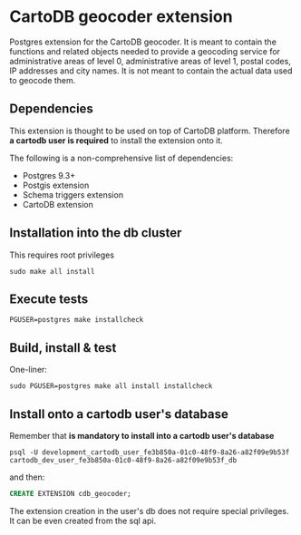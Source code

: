 # CartoDB geocoder extension
Postgres extension for the CartoDB geocoder. It is meant to contain the functions and related objects needed to provide a geocoding service for administrative areas of level 0, administrative areas of level 1, postal codes, IP addresses and city names. It is not meant to contain the actual data used to geocode them.

## Dependencies
This extension is thought to be used on top of CartoDB platform. Therefore **a cartodb user is required** to install the extension onto it.

The following is a non-comprehensive list of dependencies:

- Postgres 9.3+
- Postgis extension
- Schema triggers extension
- CartoDB extension

## Installation into the db cluster
This requires root privileges
```
sudo make all install
```

## Execute tests
```
PGUSER=postgres make installcheck
```

## Build, install & test
One-liner:
```
sudo PGUSER=postgres make all install installcheck
```

## Install onto a cartodb user's database

Remember that **is mandatory to install into a cartodb user's database**

```
psql -U development_cartodb_user_fe3b850a-01c0-48f9-8a26-a82f09e9b53f cartodb_dev_user_fe3b850a-01c0-48f9-8a26-a82f09e9b53f_db
```

and then:

```sql
CREATE EXTENSION cdb_geocoder;
```

The extension creation in the user's db does not require special privileges. It can be even created from the sql api.
